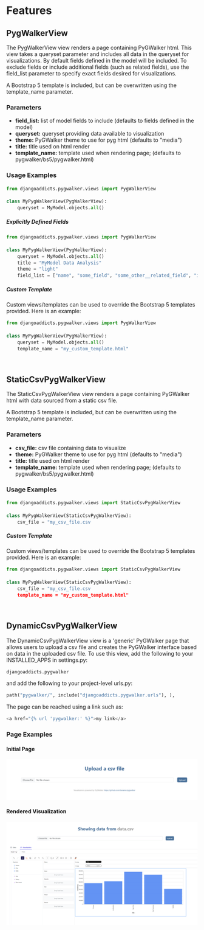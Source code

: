 # Features

## PygWalkerView

The PygWalkerView view renders a page containing PyGWalker html. This view takes a queryset parameter and includes all data in the queryset for visualizations. By default fields defined in the model will be included. To exclude fields or include additional fields (such as related fields), use the field_list parameter to specify exact fields desired for visualizations.  

A Bootstrap 5 template is included, but can be overwritten using the template_name parameter. 

### Parameters
- **field_list:** list of model fields to include (defaults to fields defined in the model)
- **queryset:** queryset providing data available to visualization
- **theme:** PyGWalker theme to use for pyg html (defaults to "media")
- **title:** title used on html render
- **template_name:** template used when rendering page; (defaults to pygwalker/bs5/pygwalker.html)

### Usage Examples

```python
from djangoaddicts.pygwalker.views import PygWalkerView

class MyPygWalkerView(PygWalkerView):
    queryset = MyModel.objects.all()
```

##### Explicitly Defined Fields

```python
from djangoaddicts.pygwalker.views import PygWalkerView

class MyPygWalkerView(PygWalkerView):
    queryset = MyModel.objects.all()
    title = "MyModel Data Analysis"
    theme = "light"
    field_list = ["name", "some_field", "some_other__related_field", "id", "created_at", "updated_at"]
```


##### Custom Template
Custom views/templates can be used to override the Bootstrap 5 templates provided. Here is an example:

```python
from djangoaddicts.pygwalker.views import PygWalkerView

class MyPygWalkerView(PygWalkerView):
    queryset = MyModel.objects.all()
    template_name = "my_custom_template.html"
```


<br>

## StaticCsvPygWalkerView

The StaticCsvPygWalkerView view renders a page containing PyGWalker html with data sourced from a static csv file. 

A Bootstrap 5 template is included, but can be overwritten using the template_name parameter. 

### Parameters
- **csv_file:** csv file containing data to visualize
- **theme:** PyGWalker theme to use for pyg html (defaults to "media")
- **title:** title used on html render
- **template_name:** template used when rendering page; (defaults to pygwalker/bs5/pygwalker.html)


### Usage Examples

```python
from djangoaddicts.pygwalker.views import StaticCsvPygWalkerView

class MyPygWalkerView(StaticCsvPygWalkerView):
    csv_file = "my_csv_file.csv
```

##### Custom Template
Custom views/templates can be used to override the Bootstrap 5 templates provided. Here is an example:

```python
from djangoaddicts.pygwalker.views import StaticCsvPygWalkerView

class MyPygWalkerView(StaticCsvPygWalkerView):
    csv_file = "my_csv_file.csv
    template_name = "my_custom_template.html"
```


<br/>

## DynamicCsvPygWalkerView

The DynamicCsvPygWalkerView view is a 'generic' PyGWalker page that allows users to upload a csv file and creates the PyGWalker interface based on data in the uploaded csv file. To use this view, add the following to your INSTALLED_APPS in settings.py:

```python 
djangoaddicts.pygwalker
```
and add the following to your project-level urls.py:

```python
path("pygwalker/", include("djangoaddicts.pygwalker.urls"), ),
``` 

The page can be reached using a link such as:

```python
<a href="{% url 'pygwalker:' %}">my link</a>
```

### Page Examples

#### Initial Page
![initial page](images/pyg_upload.png)

#### Rendered Visualization
![rendered visualization](images/pyg_chart.png)

<br/>
